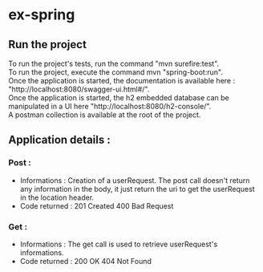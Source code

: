 # ex-spring

## Run the project

To run the project's tests, run the command "mvn surefire:test". <br>
To run the project, execute the command mvn "spring-boot:run". <br>
Once the application is started, the documentation is available here : "http://localhost:8080/swagger-ui.html#/". <br>
Once the application is started, the h2 embedded database can be manipulated in a UI here "http://localhost:8080/h2-console/". <br>
A postman collection is available at the root of the project. <br>

## Application details : 
	
### Post : 
 - Informations :
 	Creation of a userRequest.
	The post call doesn't return any information in the body, it just return the uri to get the userRequest in the location header.
 - Code returned : 
   201 Created
   400 Bad Request
  
### Get : 
 - Informations :
	The get call is used to retrieve userRequest's informations.
 - Code returned : 
   200 OK
   404 Not Found
   
   		

